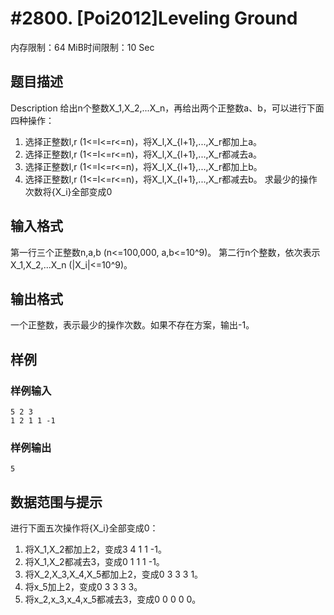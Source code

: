 # #2800. [Poi2012]Leveling Ground

内存限制：64 MiB时间限制：10 Sec

## 题目描述

Description
给出n个整数X_1,X_2,...X_n，再给出两个正整数a、b，可以进行下面四种操作：
1. 选择正整数l,r (1<=l<=r<=n)，将X_l,X_{l+1},...,X_r都加上a。
2. 选择正整数l,r (1<=l<=r<=n)，将X_l,X_{l+1},...,X_r都减去a。
3. 选择正整数l,r (1<=l<=r<=n)，将X_l,X_{l+1},...,X_r都加上b。
4. 选择正整数l,r (1<=l<=r<=n)，将X_l,X_{l+1},...,X_r都减去b。
求最少的操作次数将{X_i}全部变成0

## 输入格式


第一行三个正整数n,a,b (n<=100,000, a,b<=10^9)。
第二行n个整数，依次表示X_1,X_2,...X_n (|X_i|<=10^9)。

## 输出格式

一个正整数，表示最少的操作次数。如果不存在方案，输出-1。

## 样例

### 样例输入

    
    5 2 3
    1 2 1 1 -1
    
    

### 样例输出

    
    5
    

## 数据范围与提示

进行下面五次操作将{X_i}全部变成0：
1. 将X_1,X_2都加上2，变成3 4 1 1 -1。
2. 将X_1,X_2都减去3，变成0 1 1 1 -1。
3. 将X_2,X_3,X_4,X_5都加上2，变成0 3 3 3 1。
4. 将x_5加上2，变成0 3 3 3 3。
5. 将x_2,x_3,x_4,x_5都减去3，变成0 0 0 0 0。
